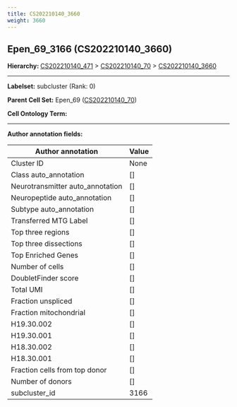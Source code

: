 ```yaml
---
title: CS202210140_3660
weight: 3660
---
```

## Epen_69_3166 (CS202210140_3660)
<b>Hierarchy: </b>
[CS202210140_471](cell_sets/CS202210140_471.md) >
[CS202210140_70](cell_sets/CS202210140_70.md) >
[CS202210140_3660](cell_sets/CS202210140_3660.md)

---


**Labelset:** subcluster (Rank: 0)

**Parent Cell Set:** Epen_69 ([CS202210140_70](cell_sets/CS202210140_70.md))



**Cell Ontology Term:** 

[MARKER GENES.]: #


---

[TRANSFERRED ANNOTATIONS.]: #


[AUTHOR ANNOTATION FIELDS.]: #


**Author annotation fields:**

| Author annotation | Value |
|-------------------|-------|
|Cluster ID|None|
|Class auto_annotation|[]|
|Neurotransmitter auto_annotation|[]|
|Neuropeptide auto_annotation|[]|
|Subtype auto_annotation|[]|
|Transferred MTG Label|[]|
|Top three regions|[]|
|Top three dissections|[]|
|Top Enriched Genes|[]|
|Number of cells|[]|
|DoubletFinder score|[]|
|Total UMI|[]|
|Fraction unspliced|[]|
|Fraction mitochondrial|[]|
|H19.30.002|[]|
|H19.30.001|[]|
|H18.30.002|[]|
|H18.30.001|[]|
|Fraction cells from top donor|[]|
|Number of donors|[]|
|subcluster_id|3166|
